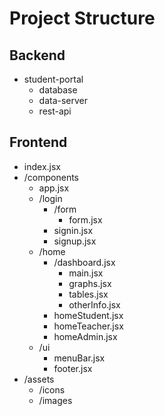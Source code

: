 # Project Structure

## Backend
* student-portal
    * database
    * data-server
    * rest-api

## Frontend
* index.jsx
* /components
    * app.jsx
    * /login
        * /form
            * form.jsx
        * signin.jsx
        * signup.jsx
    * /home
        * /dashboard.jsx
            * main.jsx
            * graphs.jsx
            * tables.jsx
            * otherInfo.jsx
        * homeStudent.jsx
        * homeTeacher.jsx
        * homeAdmin.jsx
    * /ui
        * menuBar.jsx
        * footer.jsx
* /assets
    * /icons
    * /images
